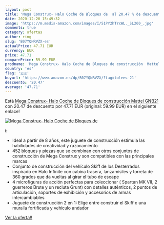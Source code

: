 ```yaml
---
layout: post
title: 'Mega Construx- Halo Coche de Bloques de  al 20.47 % de descuento'
date: 2020-12-20 15:49:32
image: 'https://m.media-amazon.com/images/I/51PY2hTrxWL._SL200_.jpg'
comments: true
category: ofertas
author: ring
slug: 'B07YQNRVZX-es'
actualPrice: 47.71 EUR
currency: EUR
price: 47.71
comparePrice: 59.99 EUR
prodname: 'Mega Construx- Halo Coche de Bloques de construcción  Mattel GNB21 '
country: 'es'
flag: '🇪🇸'
buyurl: 'https://www.amazon.es/dp/B07YQNRVZX/?tag=tolees-21'
descuento: '20.47'
average: '47.71'
---
```


Está [Mega Construx- Halo Coche de Bloques de construcción  Mattel GNB21 ](https://www.amazon.es/dp/B07YQNRVZX/?tag=tolees-21) con 20.47 de descuento por 47.71 EUR (original: 59.99 EUR) en el siguiente enlace!

[![Mega Construx- Halo Coche de Bloques de ](https://m.media-amazon.com/images/I/51PY2hTrxWL._SL200_.jpg)](https://www.amazon.es/dp/B07YQNRVZX/?tag=tolees-21)

ℹ️:

- Ideal a partir de 8 años, este juguete de construcción estimula las habilidades de creatividad y razonamiento
- 452 bloques y piezas que se combinan con otros conjuntos de construcción de Mega Construx y son compatibles con las principales marcas
- Conjunto de construcción del vehículo Skiff de los Desterrados inspirado en Halo Infinite con cabina trasera, lanzamisiles y torreta de 360 grados que da vueltas al girar el tubo de escape
- 4 microfiguras de acción perfectas para coleccionar ( Spartan MK VII, 2 guerreros Brute y un recluta Grunt) con detalles auténticos, 2 puntos de articulación, soportes de exhibición y accesorios de armas intercambiables
- Juguete de construcción 2 en 1: Elige entre construir el Skiff o una muralla fortificada y vehículo andador

[Ver la oferta!!](https://www.amazon.es/dp/B07YQNRVZX/?tag=tolees-21)
